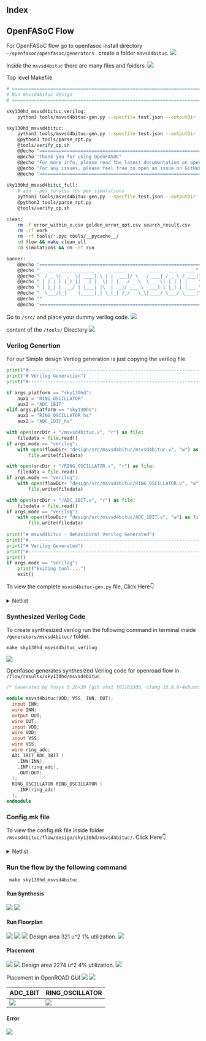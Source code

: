 ## Index

## OpenFASoC Flow
For OpenFASoC flow go to openfasoc install directory ```~/openfasoc/openfasoc/generators ``` create a folder ```msvsd4bituc```.
<img src="./Images/msvsd4bituc_folder.png">


Inside the ```msvsd4bituc``` there are many files and folders.
<img src="./Images/folders_inside_msvsd4bituc.png">

Top level Makefile 

```bash
# ==============================================================================
# Run msvsd4bituc design
# ==============================================================================

sky130hd_msvsd4bituc_verilog:
	python3 tools/msvsd4bituc-gen.py --specfile test.json --outputDir ./work --platform sky130hd --mode verilog

sky130hd_msvsd4bituc:
	python3 tools/msvsd4bituc-gen.py --specfile test.json --outputDir ./work --platform sky130hd --mode macro
	@python3 tools/parse_rpt.py
	@tools/verify_op.sh
	@@echo "=================================================================================="
	@@echo "Thank you for using OpenFASOC"
	@@echo "For more info, please read the latest documentation on openfasoc.readthedocs.io"
	@@echo "For any issues, please feel free to open an issue on GitHub repository"
	@@echo "=================================================================================="
	
sky130hd_msvsd4bituc_full:
	# add --pex to also run pex simulations
	python3 tools/msvsd4bituc-gen.py --specfile test.json --outputDir ./work --platform sky130hd --mode full --prepex
	@python3 tools/parse_rpt.py
	@tools/verify_op.sh

clean:
	rm -f error_within_x.csv golden_error_opt.csv search_result.csv
	rm -rf work
	rm -rf tools/*.pyc tools/__pycache__/
	cd flow && make clean_all
	cd simulations && rm -rf run

banner:
	@@echo "=============================================================="
	@@echo "   ___  _____ ______ _   _ _____  _     ____   ___   ____"
	@@echo "  / _ \|  _  \| ____| \ | |  ___|/ \   / ___| / _ \ / ___|"
	@@echo " | | | | |_) ||  _| |  \| | |_  / _ \  \___ \| | | | |    "
	@@echo " | |_| |  __/ | |___| |\  |  _|/ ___ \  ___) | |_| | |___ "
	@@echo "  \___/|_|    |_____|_| \_|_| /_/   \_\|____/ \___/ \____|"
	@@echo ""
	@@echo "==============================================================="
```

Go to ```/src/``` and place your dummy verilog code.
<img src="./Images/src_folder.png">

content of the ```/tools/``` Directory
<img src="./Images/tools_folder.png">

### Verilog Genertion
For our Simple design Verilog generation is just copying the verilog file 

```python
print("#----------------------------------------------------------------------")
print("# Verilog Generation")
print("#----------------------------------------------------------------------")

if args.platform == "sky130hd":
    aux1 = "RING_OSCILLATOR"
    aux2 = "ADC_1BIT"
elif args.platform == "sky130hs":
    aux1 = "RING_OSCILLATOR_hs"
    aux2 = "ADC_1BIT_hs"

with open(srcDir + "/msvsd4bituc.v", "r") as file:
    filedata = file.read()
if args.mode == "verilog":
    with open(flowDir+ "design/src/msvsd4bituc/msvsd4bituc.v", "w") as file:
        file.write(filedata)

with open(srcDir + "/RING_OSCILLATOR.v", "r") as file:
    filedata = file.read()
if args.mode == "verilog":
    with open(flowDir+ "design/src/msvsd4bituc/RING_OSCILLATOR.v", "w") as file:
        file.write(filedata)

with open(srcDir + "/ADC_1BIT.v", "r") as file:
    filedata = file.read()
if args.mode == "verilog":
    with open(flowDir+ "design/src/msvsd4bituc/ADC_1BIT.v", "w") as file:
        file.write(filedata)
	
print("# msvsd4bituc - Behavioural Verilog Generated")
print("#----------------------------------------------------------------------")
print("# Verilog Generated")
print("#----------------------------------------------------------------------")
print()
if args.mode == "verilog":
    print("Exiting tool....")
    exit()
```

To view the complete ```msvsd4bituc-gen.py``` file, Click Here👇
<details><summary>Netlist</summary>

```python
#!/usr/bin/python3

import json
import os
import re
import shutil
import subprocess as sp
import sys
import time

from parameter import args, main, designName

genDir = os.path.join(os.path.dirname(os.path.relpath(__file__)), "../")
srcDir = genDir + "src/"
flowDir = genDir + "flow/"
designDir = genDir + "designs/src/msvsd4bituc/"
simDir = genDir + "simulations/"
commonDir = genDir + "../../common/"
platformDir = genDir + "../../common/platforms/" + args.platform + "/"
objDir = flowDir + "objects/" + args.platform + "/msvsd4bituc/"

# ------------------------------------------------------------------------------
# Clean the workspace
# ------------------------------------------------------------------------------
print("#----------------------------------------------------------------------")
print("# Cleaning the workspace...")
print("#----------------------------------------------------------------------")
if args.clean:
    p = sp.Popen(["make", "clean_all"], cwd=genDir)
    p.wait()

p = sp.Popen(["git", "checkout", platformDir + "cdl/sky130_fd_sc_hd.spice"])
p.wait()

print("Loading platform_config file...")
print()
try:
    with open(genDir + "../../common/platform_config.json") as file:
        jsonConfig = json.load(file)
except ValueError as e:
    print("Error occurred opening or loading json file.")
    print >> sys.stderr, "Exception: %s" % str(e)
    sys.exit(1)
    
PDK_ROOT = "/home/syedimaduddin/Desktop/msvd4bituc/open_pdks/sky130"

print("PDK_ROOT value: {}".format(PDK_ROOT))

# TODO: GHA/GCP/Whatever check
pdk = None
if PDK_ROOT is not None:
    pdk = os.path.join(PDK_ROOT, "sky130A")
else:
    open_pdks_key = "open_pdks"
    pdk = jsonConfig[open_pdks_key]

if not os.path.isdir(os.path.join(pdk, "libs.ref")):
    print("Cannot find libs.ref folder from open_pdks in " + pdk)
    sys.exit(1)
elif not os.path.isdir(os.path.join(pdk, "libs.tech")):
    print("Cannot find libs.tech folder from open_pdks in " + pdk)
    sys.exit(1)
else:
    sky130A_path = commonDir + "drc-lvs-check/sky130A/"
    if not os.path.isdir(sky130A_path):
        os.mkdir(sky130A_path)
    try:
        sp.Popen(
            [
                "sed -i 's/set PDKPATH \".*/set PDKPATH $env(PDK_ROOT)\/sky130A/' {}/sky130A/libs.tech/magic/sky130A.magicrc".format(PDK_ROOT)
            ],
            shell=True,
        ).wait()
    except:
        pass
    shutil.copy2(os.path.join(pdk, "libs.tech/magic/sky130A.magicrc"), sky130A_path)
    shutil.copy2(os.path.join(pdk, "libs.tech/netgen/sky130A_setup.tcl"), sky130A_path)


Fmin, Fmax, ninv = main()

print("Inv : ", ninv)
print("INV:{0}\n".format(ninv))

if args.ninv:
    print("target number of inverters: " + args.ninv)
    ninv = int(args.ninv)

print("#----------------------------------------------------------------------")
print("# Verilog Generation")
print("#----------------------------------------------------------------------")

if args.platform == "sky130hd":
    aux1 = "RING_OSCILLATOR"
    aux2 = "ADC_1BIT"
elif args.platform == "sky130hs":
    aux1 = "RING_OSCILLATOR_hs"
    aux2 = "ADC_1BIT_hs"

with open(srcDir + "/msvsd4bituc.v", "r") as file:
    filedata = file.read()
if args.mode == "verilog":
    with open(flowDir+ "design/src/msvsd4bituc/msvsd4bituc.v", "w") as file:
        file.write(filedata)

with open(srcDir + "/RING_OSCILLATOR.v", "r") as file:
    filedata = file.read()
if args.mode == "verilog":
    with open(flowDir+ "design/src/msvsd4bituc/RING_OSCILLATOR.v", "w") as file:
        file.write(filedata)

with open(srcDir + "/ADC_1BIT.v", "r") as file:
    filedata = file.read()
if args.mode == "verilog":
    with open(flowDir+ "design/src/msvsd4bituc/ADC_1BIT.v", "w") as file:
        file.write(filedata)
        
print("# msvsd4bituc - Behavioural Verilog Generated")
print("#----------------------------------------------------------------------")
print("# Verilog Generated")
print("#----------------------------------------------------------------------")
print()
if args.mode == "verilog":
    print("Exiting tool....")
    exit()

print("#----------------------------------------------------------------------")
print("# Run Synthesis")
print("#----------------------------------------------------------------------")

p = sp.Popen(["make", "synth"], cwd=flowDir)
p.wait()
if p.returncode:
    print("[Error] Snthesis failed. Refer to the log file")
    exit(1)

print("#----------------------------------------------------------------------")
print("# Synthesis finished")
print("#----------------------------------------------------------------------")

print("#----------------------------------------------------------------------")
print("# Run Floorplan")
print("#----------------------------------------------------------------------")
p = sp.Popen(["make", "floorplan"], cwd=flowDir)
p.wait()
if p.returncode:
    print("[Error] Floorplan failed. Refer to the log file")
    exit(1)
print("#----------------------------------------------------------------------")
print("# Floorplan finished")
print("#----------------------------------------------------------------------")

print("#----------------------------------------------------------------------")
print("# Run Placement")
print("#----------------------------------------------------------------------")
p = sp.Popen(["make", "place"], cwd=flowDir)
p.wait()
if p.returncode:
    print("[Error] Placement failed. Refer to the log file")
    exit(1)
print("#----------------------------------------------------------------------")
print("# Placement finished")
print("#----------------------------------------------------------------------")

print("#----------------------------------------------------------------------")
print("# Run Routing")
print("#----------------------------------------------------------------------")
p = sp.Popen(["make", "finish"], cwd=flowDir)
p.wait()
if p.returncode:
    print("[Error] Place and route failed. Refer to the log file")
    exit(1)
print("#----------------------------------------------------------------------")
print("# Place and Route finished")
print("#----------------------------------------------------------------------")
```
</details>


### Synthesized Verilog Code
To create synthesized verilog run the following command in terminal inside ``` /generators/msvsd4bituc/ ``` folder.
```
make sky130hd_msvsd4bituc_verilog
```
<img src="./Images/verilog_generation.png">

Openfasoc generates synthesized Verilog code for openroad flow in ``` /flow/results/sky130hd/msvsd4bituc ```

```verilog
/* Generated by Yosys 0.26+39 (git sha1 f0116330b, clang 10.0.0-4ubuntu1 -fPIC -Os) */

module msvsd4bituc(VDD, VSS, INN, OUT);
  input INN;
  wire INN;
  output OUT;
  wire OUT;
  input VDD;
  wire VDD;
  input VSS;
  wire VSS;
  wire ring_adc;
  ADC_1BIT ADC_1BIT (
    .INN(INN),
    .INP(ring_adc),
    .OUT(OUT)
  );
  RING_OSCILLATOR RING_OSCILLATOR (
    .INP(ring_adc)
  );
endmodule
```

### Config.mk file
To view the config.mk file inside folder ``` /msvsd4bituc/flow/design/sky130hd/msvsd4bituc/ ```. Click Here👇
<details><summary>Netlist</summary>

``` bash
export DESIGN_NICKNAME = msvsd4bituc
export DESIGN_NAME = msvsd4bituc
export PLATFORM    = sky130hd

export VERILOG_FILES 		= $(sort $(wildcard ./design/src/$(DESIGN_NICKNAME)/*.v)) 
			  	  
export SDC_FILE    		= ./design/$(PLATFORM)/$(DESIGN_NICKNAME)/constraint.sdc

export DIE_AREA   	 	= 0 0 300 300
export CORE_AREA   		= 15 15 250 250

# area of the smaller voltage domain
export VD1_AREA                 = 50 50 100 150

# power delivery network config file
export PDN_TCL 			= ../blocks/$(PLATFORM)/pdn.tcl

export ADDITIONAL_LEFS  	= ../blocks/$(PLATFORM)/lef/RING_OSCILLATOR.lef \
                        	  ../blocks/$(PLATFORM)/lef/ADC_1BIT.lef
                        	  
export ADDITIONAL_GDS_FILES 	= ../blocks/$(PLATFORM)/gds/RING_OSCILLATOR.gds \
			      	  ../blocks/$(PLATFORM)/gds/ADC_1BIT.gds
			      	  
# informs what cells should be placed in the smaller voltage domain
export DOMAIN_INSTS_LIST 	= ../blocks/$(PLATFORM)/msvsd4bituc_domain_insts.txt

# configuration for placement

# don't run global place w/o IOs
export HAS_IO_CONSTRAINTS = 1

# don't run non-random IO placement (step 3_2)
export PLACE_PINS_ARGS = -random
export GPL_ROUTABILITY_DRIVEN = 1

# DPO optimization currently fails on the tempsense
export ENABLE_DPO = 0

# configuration for routing
export PRE_GLOBAL_ROUTE = $(SCRIPTS_DIR)/openfasoc/pre_global_route.tcl

# informs any short circuits that should be forced during routing
export CUSTOM_CONNECTION 	= ../blocks/$(PLATFORM)/msvsd4bituc_custom_net.txt

# indicates with how many connections the VIN route from the HEADER cells connects to the VIN power ring
export VIN_ROUTE_CONNECTION_POINTS = 2
```
</details>


### Run the flow by the following command 
```
 make sky130hd_msvsd4bituc
```
#### Run Synthesis
<img src="./Images/synthesis_1.png">
<img src="./Images/synthesis_2.png">

#### Run Floorplan
<img src="./Images/floorplan_1.png">
<img src="./Images/floorplan_2.png">
<img src="./Images/floorplan_3.png">
Design area 321 u^2 1% utilization.
<img src="./Images/floorplan_4.png">

#### Placement
<img src="./Images/placement_1.png">
<img src="./Images/placement_2.png">
Design area 2274 u^2 4% utilization.
<img src="./Images/placement_3.png">


Placement in OpenROAD GUI
<img src="./Images/openroad_1.png">
<img src="./Images/openroad_2.png">

|ADC_1BIT|RING_OSCILLATOR|
|-|-|
|<img src="./Images/openroad_adc.png">|<img src="./Images/openroad_ring-osc.png">|

#### Error
<img src="./Images/placement_4.png">


<!--
### Global Route
![image](https://user-images.githubusercontent.com/83899035/225983889-60a150f9-ace6-4f68-8f2a-c222e6438502.png)

![image](https://user-images.githubusercontent.com/83899035/225985261-5bdc8186-c440-44fc-a838-d0e604a653bb.png)


![image](https://user-images.githubusercontent.com/83899035/225965920-d89b127b-0f2e-4ed0-ab81-2a4a32489004.png)





### Final layout 
![image](https://user-images.githubusercontent.com/83899035/225990221-50b684f7-0638-4aba-b59f-d8d36f357480.png)

### Connection
![image](https://user-images.githubusercontent.com/83899035/225990502-cc7b4534-649d-4263-b4c6-56a0d06c5678.png)


![image](https://user-images.githubusercontent.com/83899035/225992309-945719f4-745d-40f3-b44d-946fab25266d.png)


### Final Files

![image](https://user-images.githubusercontent.com/83899035/225990746-a78ca4f8-471a-495d-a5b3-3b2269cbe50d.png)


### Error
![image](https://user-images.githubusercontent.com/83899035/225995506-24a8ecce-f392-4b53-a9e5-d392e58edfd4.png)


![image](https://user-images.githubusercontent.com/83899035/225995191-6a76fdc6-1056-4311-80f8-80871cca4a79.png)


## Only The GDS File part is left.
I face this problem because the hierarchy of lef and gds file(ALIGN FLOW)

## OpenROAD

![image](https://user-images.githubusercontent.com/83899035/225997365-e96bb189-baf7-46bf-8dee-ca7d16c06174.png)




<!-- 
|.gds|.lef|
|-|-|
|| |

For view The Full Netlist Here👇
<details><summary>Netlist</summary>

```

```
</details>
<br> -->
